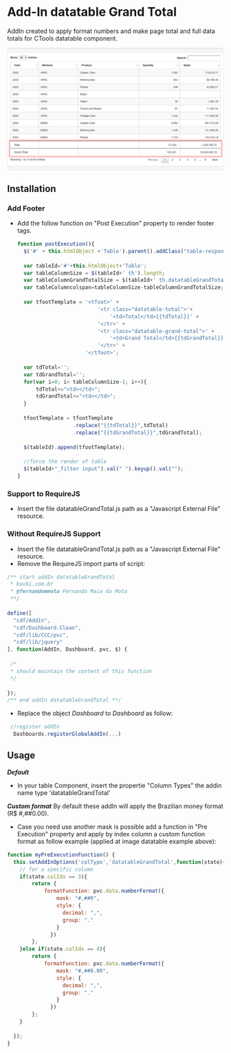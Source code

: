 # Add-In datatable Grand Total

AddIn created to apply format numbers and make page total and full data totals for CTools datatable component.

<img src="https://raw.githubusercontent.com/fernandommota/addin-datatable-grand-total/master/img/appliedExample.png" alt="Example of addin-numeric-br" title="addIn numericBrGrandTotal" align="center" />

## Installation

### Add Footer

- Add the follow function on "Post Execution" property to render footer tags.

  ```JavaScript
  function postExecution(){
    $('#' + this.htmlObject +'Table').parent().addClass("table-responsive");

    var tableId='#'+this.htmlObject+'Table';
    var tableColumnSize = $(tableId+' th').length;
    var tableColumnGrandTotalSize = $(tableId+' th.datatableGrandTotal').length;
  	var tableColumncolspan=tableColumnSize-tableColumnGrandTotalSize;

  	var tfootTemplate = '<tfoot>' +
  							'<tr class="datatable-total">'+
  								'<td>Total</td>{{tdTotal}}' +
  							'</tr>' +
  							'<tr class="datatable-grand-total">' +
  								'<td>Grand Total</td>{{tdGrandTotal}}' +
  							'</tr>' +
  						'</tfoot>';

  	var tdTotal='';
  	var tdGrandTotal='';
  	for(var i=0; i< tableColumnSize-1; i++){
  		tdTotal+="<td></td>";
  		tdGrandTotal+="<td></td>";
  	}

  	tfootTemplate = tfootTemplate
  					.replace("{{tdTotal}}",tdTotal)
  					.replace("{{tdGrandTotal}}",tdGrandTotal);

  	$(tableId).append(tfootTemplate);

  	//force the render of table
  	$(tableId+"_filter input").val(" ").keyup().val("");
  }
  ```

### Support to RequireJS

- Insert the file datatableGrandTotal.js path as a "Javascript External File" resource.

### Without RequireJS Support

- Insert the file datatableGrandTotal.js path as a "Javascript External File" resource.
- Remove the RequireJS import parts of script:

```JavaScript
/** start addIn datatableGrandTotal
 * bovbi.com.br
 * @fernandommota Fernando Maia da Mota
 **/

define([
  "cdf/AddIn",
  "cdf/Dashboard.Clean",
  "cdf/lib/CCC/pvc",
  "cdf/lib/jquery"
], function(AddIn, Dashboard, pvc, $) {

 /*
 * should maintain the content of this function
 */

});
/** end addIn datatableGrandTotal **/
```

- Replace the object _Dashboard_ to _Dashboard_ as follow:

```JavaScript
 //register addIn
  Dashboards.registerGlobalAddIn(...)
```

## Usage

**_Default_**

- In your table Component, insert the propertie "Column Types" the addin name type 'datatableGrandTotal'

**_Custom format_**
By default these addIn will apply the Brazilian money format (R$ #,##0.00).

- Case you need use another mask is possible add a function in "Pre Execution" property and apply by index column a custom function format as follow example (applied at image datatable example above):

```JavaScript
function myPreExecutionFunction() {
  this.setAddInOptions('colType','datatableGrandTotal',function(state){
    // for a specific column
    if(state.colIdx == 3){
        return {
            formatFunction: pvc.data.numberFormat({
                mask: "#,##0",
                style: {
                  decimal: ",",
                  group: "."
                }
              })
        };
    }else if(state.colIdx == 4){
        return {
            formatFunction: pvc.data.numberFormat({
                mask: "#,##0.00",
                style: {
                  decimal: ",",
                  group: "."
                }
              })
        };
    }

  });
}
```
